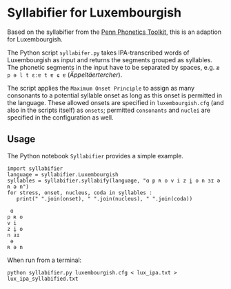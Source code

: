 # Syllabifier for Luxembourgish

Based on the syllabifier from the [Penn Phonetics Toolkit](https://sourceforge.net/projects/p2tk/), 
this is an adaption for Luxembourgish. 

The Python script `syllabifer.py` takes IPA-transcribed words of Luxembourgish as input and 
returns the segments grouped as syllables. The phonetic segments in the input have to be 
separated by spaces, e.g. `æ p ə l t ɛːɐ t ɐ ɕ ɐ` (*Äppeltäertercher*).

The script applies the `Maximum Onset Principle` to assign as many consonants to a potential 
syllable onset as long as this onset is permitted in the language. These allowed onsets are 
specified in `luxembourgish.cfg` (and also in the scripts itself) as `onsets`; permitted 
`consonants` and `nuclei` are specified in the configuration as well.

## Usage
The Python notebook `Syllabifier` provides a simple example.

```
import syllabifier
language = syllabifier.Luxembourgish
syllables = syllabifier.syllabify(language, "ɑ p ʀ o v i z i̯ o n ɜɪ ə ʀ ə n")
for stress, onset, nucleus, coda in syllables :
   print(" ".join(onset), " ".join(nucleus), " ".join(coda))

 ɑ 
p ʀ o 
v i 
z i̯ o 
n ɜɪ 
 ə 
ʀ ə n
```

When run from a terminal:

```
python syllabifier.py luxembourgish.cfg < lux_ipa.txt > lux_ipa_syllabified.txt
```
